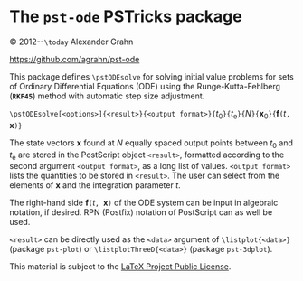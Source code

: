 # The `pst-ode` PSTricks package

© 2012--`\today` Alexander Grahn

https://github.com/agrahn/pst-ode

This package defines `\pstODEsolve` for solving initial value problems for sets of Ordinary Differential Equations (ODE) using the Runge-Kutta-Fehlberg (**`RKF45`**) method with automatic step size adjustment.

`\pstODEsolve[<options>]{<result>}{<output format>}{`*t*<sub>0</sub>`}{`*t*<sub>e</sub>`}{`*N*`}{`**x**<sub>0</sub>`}{`**f**`(`*t*`, `**x**`)}`

The state vectors **x** found at *N* equally spaced output points between *t*<sub>0</sub> and *t*<sub>e</sub>  are stored in the PostScript object `<result>`,  formatted according to the second argument `<output format>`, as a long list of values. `<output format>` lists the quantities to be stored in `<result>`. The user can select from the elements of **x** and the integration parameter *t*.

The right-hand side **f**`(`*t*`, `**x**`)` of the ODE system can be input in algebraic notation, if desired. RPN (Postfix) notation of PostScript can as well be used.

`<result>` can be directly used as the `<data>` argument of `\listplot{<data>}` (package `pst-plot`) or `\listplotThreeD{<data>}` (package `pst-3dplot`).

This material is subject to the [LaTeX Project Public License](LICENSE).
